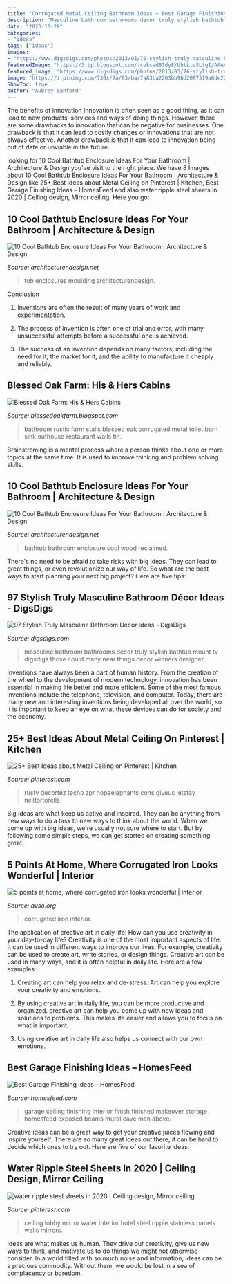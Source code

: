 ```yaml
---
title: "Corrugated Metal Ceiling Bathroom Ideas ~ Best Garage Finishing Ideas – Homesfeed"
description: "Masculine bathroom bathrooms decor truly stylish bathtub mount tv digsdigs those could many near things décor winners designer"
date: "2023-10-28"
categories:
- "ideas"
tags: ["ideas"]
images:
- "https://www.digsdigs.com/photos/2013/03/76-stylish-truly-masculine-bathroom-decor-ideas-13.jpg"
featuredImage: "https://3.bp.blogspot.com/-cvkcadB7dy8/UbtLtvSLtgI/AAAAAAAABkE/J32-M-1kUSU/s1600/his.jpeg"
featured_image: "https://www.digsdigs.com/photos/2013/03/76-stylish-truly-masculine-bathroom-decor-ideas-13.jpg"
image: "https://i.pinimg.com/736x/7a/83/ba/7a83ba2203bb96d20873f9a6de221be2.jpg"
ShowToc: true
author: "Aubrey Sanford"
---
```



The benefits of innovation
Innovation is often seen as a good thing, as it can lead to new products, services and ways of doing things. However, there are some drawbacks to innovation that can be negative for businesses. One drawback is that it can lead to costly changes or innovations that are not always effective. Another drawback is that it can lead to innovation being out of date or unviable in the future.

	

		
looking for 10 Cool Bathtub Enclosure Ideas For Your Bathroom | Architecture &amp; Design you've visit to the right place. We have 8 Images about 10 Cool Bathtub Enclosure Ideas For Your Bathroom | Architecture &amp; Design like 25+ Best Ideas about Metal Ceiling on Pinterest | Kitchen, Best Garage Finishing Ideas – HomesFeed and also water ripple steel sheets in 2020 | Ceiling design, Mirror ceiling. Here you go:
		
    
## 10 Cool Bathtub Enclosure Ideas For Your Bathroom | Architecture &amp; Design

<img loading=lazy src="https://cdn.architecturendesign.net/wp-content/uploads/2015/09/103.jpg" onerror="this.onerror=null;this.src='https://tse1.mm.bing.net/th?id=OIP.cJShqUgXqnSMbHF7PCHX7QHaLS&amp;pid=15.1';" alt="10 Cool Bathtub Enclosure Ideas For Your Bathroom | Architecture &amp; Design">

_Source: architecturendesign.net_

>tub enclosures moulding architecturendesign. 

	

Conclusion
1. Inventions are often the result of many years of work and experimentation.
2. The process of invention is often one of trial and error, with many unsuccessful attempts before a successful one is achieved.

3. The success of an invention depends on many factors, including the need for it, the market for it, and the ability to manufacture it cheaply and reliably.

    
## Blessed Oak Farm: His &amp; Hers Cabins

<img loading=lazy src="https://3.bp.blogspot.com/-cvkcadB7dy8/UbtLtvSLtgI/AAAAAAAABkE/J32-M-1kUSU/s1600/his.jpeg" onerror="this.onerror=null;this.src='https://tse2.mm.bing.net/th?id=OIP.3lKt4nGhj-cXOm5VxK2OFwHaJ6&amp;pid=15.1';" alt="Blessed Oak Farm: His &amp; Hers Cabins">

_Source: blessedoakfarm.blogspot.com_

>bathroom rustic farm stalls blessed oak corrugated metal toilet barn sink outhouse restaurant walls tin. 

	

Brainstroming is a mental process where a person thinks about one or more topics at the same time. It is used to improve thinking and problem solving skills.

    
## 10 Cool Bathtub Enclosure Ideas For Your Bathroom | Architecture &amp; Design

<img loading=lazy src="https://cdn.architecturendesign.net/wp-content/uploads/2015/09/23.jpg" onerror="this.onerror=null;this.src='https://tse3.mm.bing.net/th?id=OIP.W1S7KqhZNvHaayJT6BwppgHaK3&amp;pid=15.1';" alt="10 Cool Bathtub Enclosure Ideas For Your Bathroom | Architecture &amp; Design">

_Source: architecturendesign.net_

>bathtub bathroom enclosure cool wood reclaimed. 

	

There's no need to be afraid to take risks with big ideas. They can lead to great things, or even revolutionize our way of life. So what are the best ways to start planning your next big project? Here are five tips:

    
## 97 Stylish Truly Masculine Bathroom Décor Ideas - DigsDigs

<img loading=lazy src="https://www.digsdigs.com/photos/2013/03/76-stylish-truly-masculine-bathroom-decor-ideas-13.jpg" onerror="this.onerror=null;this.src='https://tse3.mm.bing.net/th?id=OIP.usQhtGqmJH9hoOv4yhRgQwHaLH&amp;pid=15.1';" alt="97 Stylish Truly Masculine Bathroom Décor Ideas - DigsDigs">

_Source: digsdigs.com_

>masculine bathroom bathrooms decor truly stylish bathtub mount tv digsdigs those could many near things décor winners designer. 

	

Inventions have always been a part of human history. From the creation of the wheel to the development of modern technology, innovation has been essential in making life better and more efficient. Some of the most famous inventions include the telephone, television, and computer. Today, there are many new and interesting inventions being developed all over the world, so it is important to keep an eye on what these devices can do for society and the economy.

    
## 25+ Best Ideas About Metal Ceiling On Pinterest | Kitchen

<img loading=lazy src="https://i.pinimg.com/736x/a7/63/7f/a7637f124c98c7b2d15928c135180e57.jpg" onerror="this.onerror=null;this.src='https://tse1.mm.bing.net/th?id=OIP.1u4p4ssw0SlQ4oP-4VPDkgHaJ3&amp;pid=15.1';" alt="25+ Best Ideas about Metal Ceiling on Pinterest | Kitchen">

_Source: pinterest.com_

>rusty decortez techo zpr hopeelephants cons giveus letstay neiltortorella. 

	

Big ideas are what keep us active and inspired. They can be anything from new ways to do a task to new ways to think about the world. When we come up with big ideas, we're usually not sure where to start. But by following some simple steps, we can get started on creating something great.

    
## 5 Points At Home, Where Corrugated Iron Looks Wonderful | Interior

<img loading=lazy src="https://www.avso.org/wp-content/uploads/2014/11/5-points-at-home-where-corrugated-iron-looks-wonderful-1415266620.jpg" onerror="this.onerror=null;this.src='https://tse1.mm.bing.net/th?id=OIP.z6XjAi8_b5g4eUh_yeoPXAHaLH&amp;pid=15.1';" alt="5 points at home, where corrugated iron looks wonderful | Interior">

_Source: avso.org_

>corrugated iron interior. 

	

The application of creative art in daily life: How can you use creativity in your day-to-day life?
Creativity is one of the most important aspects of life. It can be used in different ways to improve our lives. For example, creativity can be used to create art, write stories, or design things. Creative art can be used in many ways, and it is often helpful in daily life. Here are a few examples: 
1) Creating art can help you relax and de-stress. Art can help you explore your creativity and emotions.

2) By using creative art in daily life, you can be more productive and organized. creative art can help you come up with new ideas and solutions to problems. This makes life easier and allows you to focus on what is important.

3) Using creative art in daily life also helps us connect with our own emotions.

    
## Best Garage Finishing Ideas – HomesFeed

<img loading=lazy src="https://homesfeed.com/wp-content/uploads/2016/02/Simple-Garage-Finishing-Ideas-With-Exposed-Beams-And-Rack-With-Basket-Storage.jpg" onerror="this.onerror=null;this.src='https://tse3.mm.bing.net/th?id=OIP.Zyzc1quVQmd0wowl1db4VAHaE8&amp;pid=15.1';" alt="Best Garage Finishing Ideas – HomesFeed">

_Source: homesfeed.com_

>garage ceiling finishing interior finish finished makeover storage homesfeed exposed beams mural cave man above. 

	

Creative ideas can be a great way to get your creative juices flowing and inspire yourself. There are so many great ideas out there, it can be hard to decide which ones to try out. Here are five of our favorite ideas: 

    
## Water Ripple Steel Sheets In 2020 | Ceiling Design, Mirror Ceiling

<img loading=lazy src="https://i.pinimg.com/736x/7a/83/ba/7a83ba2203bb96d20873f9a6de221be2.jpg" onerror="this.onerror=null;this.src='https://tse4.mm.bing.net/th?id=OIP.Xc-kctv4wygRJrax4KYeRwHaJ3&amp;pid=15.1';" alt="water ripple steel sheets in 2020 | Ceiling design, Mirror ceiling">

_Source: pinterest.com_

>ceiling lobby mirror water interior hotel steel ripple stainless panels walls mirrors. 

	

Ideas are what makes us human. They drive our creativity, give us new ways to think, and motivate us to do things we might not otherwise consider. In a world filled with so much noise and information, ideas can be a precious commodity. Without them, we would be lost in a sea of complacency or boredom.

